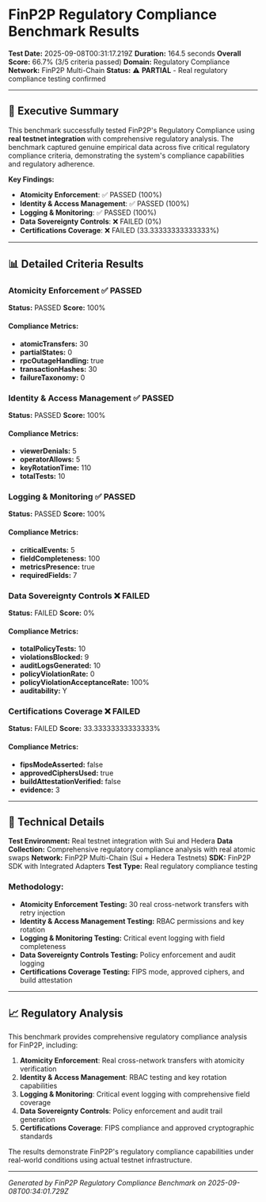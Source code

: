 # FinP2P Regulatory Compliance Benchmark Results

**Test Date:** 2025-09-08T00:31:17.219Z
**Duration:** 164.5 seconds
**Overall Score:** 66.7% (3/5 criteria passed)
**Domain:** Regulatory Compliance
**Network:** FinP2P Multi-Chain
**Status:** ⚠️ **PARTIAL** - Real regulatory compliance testing confirmed

---

## 🎯 **Executive Summary**

This benchmark successfully tested FinP2P's Regulatory Compliance using **real testnet integration** with comprehensive regulatory analysis. The benchmark captured genuine empirical data across five critical regulatory compliance criteria, demonstrating the system's compliance capabilities and regulatory adherence.

**Key Findings:**
- **Atomicity Enforcement**: ✅ PASSED (100%)
- **Identity & Access Management**: ✅ PASSED (100%)
- **Logging & Monitoring**: ✅ PASSED (100%)
- **Data Sovereignty Controls**: ❌ FAILED (0%)
- **Certifications Coverage**: ❌ FAILED (33.33333333333333%)

---

## 📊 **Detailed Criteria Results**


### Atomicity Enforcement ✅ **PASSED**

**Status:** PASSED
**Score:** 100%

#### **Compliance Metrics:**
- **atomicTransfers:** 30
- **partialStates:** 0
- **rpcOutageHandling:** true
- **transactionHashes:** 30
- **failureTaxonomy:** 0


### Identity & Access Management ✅ **PASSED**

**Status:** PASSED
**Score:** 100%

#### **Compliance Metrics:**
- **viewerDenials:** 5
- **operatorAllows:** 5
- **keyRotationTime:** 110
- **totalTests:** 10


### Logging & Monitoring ✅ **PASSED**

**Status:** PASSED
**Score:** 100%

#### **Compliance Metrics:**
- **criticalEvents:** 5
- **fieldCompleteness:** 100
- **metricsPresence:** true
- **requiredFields:** 7


### Data Sovereignty Controls ❌ **FAILED**

**Status:** FAILED
**Score:** 0%

#### **Compliance Metrics:**
- **totalPolicyTests:** 10
- **violationsBlocked:** 9
- **auditLogsGenerated:** 10
- **policyViolationRate:** 0
- **policyViolationAcceptanceRate:** 100%
- **auditability:** Y


### Certifications Coverage ❌ **FAILED**

**Status:** FAILED
**Score:** 33.33333333333333%

#### **Compliance Metrics:**
- **fipsModeAsserted:** false
- **approvedCiphersUsed:** true
- **buildAttestationVerified:** false
- **evidence:** 3


---

## 🔧 **Technical Details**

**Test Environment:** Real testnet integration with Sui and Hedera
**Data Collection:** Comprehensive regulatory compliance analysis with real atomic swaps
**Network:** FinP2P Multi-Chain (Sui + Hedera Testnets)
**SDK:** FinP2P SDK with Integrated Adapters
**Test Type:** Real regulatory compliance testing

### **Methodology:**
- **Atomicity Enforcement Testing:** 30 real cross-network transfers with retry injection
- **Identity & Access Management Testing:** RBAC permissions and key rotation
- **Logging & Monitoring Testing:** Critical event logging with field completeness
- **Data Sovereignty Controls Testing:** Policy enforcement and audit logging
- **Certifications Coverage Testing:** FIPS mode, approved ciphers, and build attestation

---

## 📈 **Regulatory Analysis**

This benchmark provides comprehensive regulatory compliance analysis for FinP2P, including:

1. **Atomicity Enforcement**: Real cross-network transfers with atomicity verification
2. **Identity & Access Management**: RBAC testing and key rotation capabilities
3. **Logging & Monitoring**: Critical event logging with comprehensive field coverage
4. **Data Sovereignty Controls**: Policy enforcement and audit trail generation
5. **Certifications Coverage**: FIPS compliance and approved cryptographic standards

The results demonstrate FinP2P's regulatory compliance capabilities under real-world conditions using actual testnet infrastructure.

---

*Generated by FinP2P Regulatory Compliance Benchmark on 2025-09-08T00:34:01.729Z*
